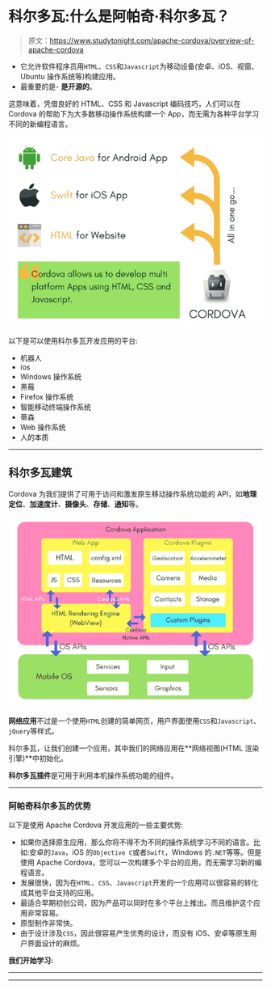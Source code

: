 # 科尔多瓦:什么是阿帕奇·科尔多瓦？

> 原文：<https://www.studytonight.com/apache-cordova/overview-of-apache-cordova>

*   它允许软件程序员用`HTML`、`CSS`和`Javascript`为移动设备(安卓、iOS、视窗、Ubuntu 操作系统等)构建应用。
*   最重要的是- **是开源的**。

这意味着，凭借良好的 HTML、CSS 和 Javascript 编码技巧，人们可以在 Cordova 的帮助下为大多数移动操作系统构建一个 App，而无需为各种平台学习不同的新编程语言。

![Introduction to Cordova](img/b11f618a26a75e82055c2eb182d0a48d.png)

以下是可以使用科尔多瓦开发应用的平台:

*   机器人
*   ios
*   Windows 操作系统
*   黑莓
*   Firefox 操作系统
*   智能移动终端操作系统
*   蒂森
*   Web 操作系统
*   人的本质

* * *

## 科尔多瓦建筑

Cordova 为我们提供了可用于访问和激发原生移动操作系统功能的 API，如**地理定位**、**加速度计**、**摄像头**、**存储**、**通知**等。

![Architecture of Corodova](img/b780f4868519e01c15196cb43acf70d2.png)

**网络应用**不过是一个使用`HTML`创建的简单网页，用户界面使用`CSS`和`Javascript`、`jQuery`等样式。

科尔多瓦，让我们创建一个应用，其中我们的网络应用在**网络视图(HTML 渲染引擎)**中初始化。

**科尔多瓦插件**是可用于利用本机操作系统功能的组件。

* * *

### 阿帕奇科尔多瓦的优势

以下是使用 Apache Cordova 开发应用的一些主要优势:

*   如果你选择原生应用，那么你将不得不为不同的操作系统学习不同的语言。比如:安卓的`Java`，iOS 的`Objective C`或者`Swift`，Windows 的`.NET`等等。但是使用 Apache Cordova，您可以一次构建多个平台的应用，而无需学习新的编程语言。
*   发展很快，因为在`HTML`、`CSS`、`Javascript`开发的一个应用可以很容易的转化成其他平台支持的应用。
*   最适合早期初创公司，因为产品可以同时在多个平台上推出。而且维护这个应用非常容易。
*   原型制作非常快。
*   由于设计涉及`CSS`，因此很容易产生优秀的设计，而没有 iOS、安卓等原生用户界面设计的麻烦。

**我们开始学习:**

* * *

* * *
